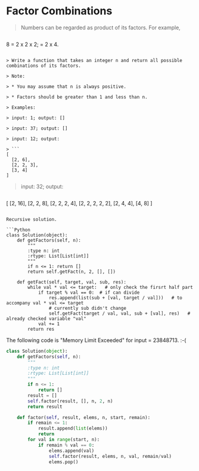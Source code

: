 # Factor Combinations

> Numbers can be regarded as product of its factors. For example,

> ```
8 = 2 x 2 x 2;
  = 2 x 4.
```

> Write a function that takes an integer n and return all possible combinations of its factors.

> Note: 

> * You may assume that n is always positive.

> * Factors should be greater than 1 and less than n.

> Examples: 

> input: 1; output: []

> input: 37; output: []

> input: 12; output:

> ```
[
  [2, 6],
  [2, 2, 3],
  [3, 4]
]
```

> input: 32; output:

> ```
[
  [2, 16],
  [2, 2, 8],
  [2, 2, 2, 4],
  [2, 2, 2, 2, 2],
  [2, 4, 4],
  [4, 8]
]
```

Recursive solution.

```Python
class Solution(object):
    def getFactors(self, n):
        """
        :type n: int
        :rtype: List[List[int]]
        """
        if n <= 1: return []
        return self.getFact(n, 2, [], [])

    def getFact(self, target, val, sub, res):
        while val * val <= target:   # only check the firsrt half part
            if target % val == 0:  # if can divide
                res.append(list(sub + [val, target / val]))   # to accompany val * val <= target
                # currently sub didn't change
                self.getFact(target / val, val, sub + [val], res)   # already checked variable "val"
            val += 1
        return res
```

The following code is "Memory Limit Exceeded" for input = 23848713. :-(

```Python
class Solution(object):
    def getFactors(self, n):
        """
        :type n: int
        :rtype: List[List[int]]
        """
        if n <= 1:
            return []
        result = []
        self.factor(result, [], n, 2, n)
        return result

    def factor(self, result, elems, n, start, remain):
        if remain <= 1:
            result.append(list(elems))
            return
        for val in range(start, n):
            if remain % val == 0:
                elems.append(val)
                self.factor(result, elems, n, val, remain/val)
                elems.pop()
```

